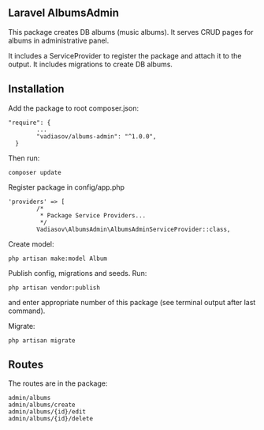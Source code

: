 ## Laravel AlbumsAdmin
This package creates DB albums (music albums). It serves CRUD pages for albums in administrative panel.

It includes a ServiceProvider to register the package and attach it to the output. 
It includes migrations to create DB albums.

## Installation
Add the package to root composer.json:
````
"require": {
        ...
        "vadiasov/albums-admin": "^1.0.0",
  }
````
Then run:
````
composer update
````
Register package in config/app.php
````
'providers' => [
        /*
         * Package Service Providers...
         */
        Vadiasov\AlbumsAdmin\AlbumsAdminServiceProvider::class,
````
Create model:
````
php artisan make:model Album
````
Publish config, migrations and seeds. Run:
````
php artisan vendor:publish
````
and enter appropriate number of this package (see terminal output after last command).


Migrate:
````
php artisan migrate
````

## Routes
The routes are in the package:
````
admin/albums
admin/albums/create
admin/albums/{id}/edit
admin/albums/{id}/delete
````
